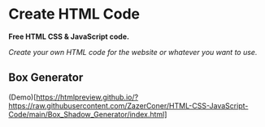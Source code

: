# Create HTML Code

**Free HTML CSS & JavaScript code.**

_Create your own HTML code for the website or whatever you want to use._

## Box Generator

(Demo)[https://htmlpreview.github.io/?https://raw.githubusercontent.com/ZazerConer/HTML-CSS-JavaScript-Code/main/Box_Shadow_Generator/index.html]
